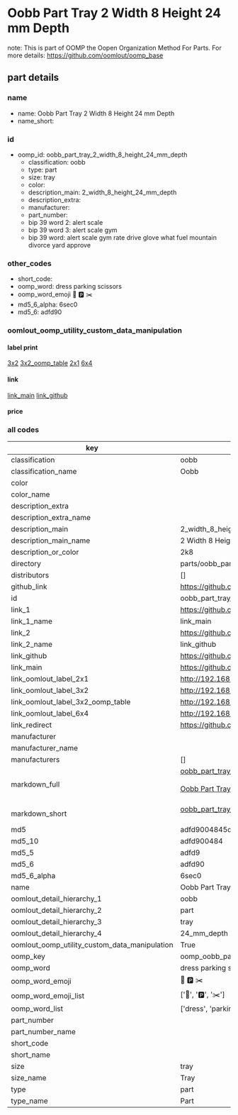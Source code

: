 # Oobb Part Tray 2 Width 8 Height 24 mm Depth  

note: This is part of OOMP the Oopen Organization Method For Parts. For more details: https://github.com/oomlout/oomp_base

##  part details
  







### name
* name: Oobb Part Tray 2 Width 8 Height 24 mm Depth
* name_short: 
### id
* oomp_id: oobb_part_tray_2_width_8_height_24_mm_depth
  * classification: oobb
  * type: part
  * size: tray
  * color: 
  * description_main: 2_width_8_height_24_mm_depth
  * description_extra: 
  * manufacturer: 
  * part_number: 
  * bip 39 word 2: alert scale
  * bip 39 word 3: alert scale gym
  * bip 39 word: alert scale gym rate drive glove what fuel mountain divorce yard approve

### other_codes
* short_code: 
* oomp_word: dress parking scissors
* oomp_word_emoji :dress: :parking: :scissors:
* md5_6_alpha: 6sec0
* md5_6: adfd90






### oomlout_oomp_utility_custom_data_manipulation
#### label print
[3x2](http://192.168.1.245:1112/?label=oomp%206sec0)
[3x2_oomp_table](http://192.168.1.108:1112/?label=oomp%206sec0)
[2x1](http://192.168.1.242:1112/?label=oomp%206sec0)
[6x4](http://192.168.1.55:1112/?label=oomp%206sec0)    

#### link

[link_main](https://github.com/oomlout/oomlout_oomp_version_1_messy/tree/main/parts/oobb_part_tray_2_width_8_height_24_mm_depth) [link_github](https://github.com/oomlout/oomlout_oomp_version_1_messy/tree/main/parts/oobb_part_tray_2_width_8_height_24_mm_depth)                             

#### price







### all codes 
| key | value |  
| --- | --- |  
| classification | oobb |  
| classification_name | Oobb |  
| color |  |  
| color_name |  |  
| description_extra |  |  
| description_extra_name |  |  
| description_main | 2_width_8_height_24_mm_depth |  
| description_main_name | 2 Width 8 Height 24 mm Depth |  
| description_or_color | 2k8 |  
| directory | parts/oobb_part_tray_2_width_8_height_24_mm_depth |  
| distributors | [] |  
| github_link | https://github.com/oomlout/oomlout_oomp_part_src/tree/main/parts/oobb_part_tray_2_width_8_height_24_mm_depth |  
| id | oobb_part_tray_2_width_8_height_24_mm_depth |  
| link_1 | https://github.com/oomlout/oomlout_oomp_version_1_messy/tree/main/parts/oobb_part_tray_2_width_8_height_24_mm_depth |  
| link_1_name | link_main |  
| link_2 | https://github.com/oomlout/oomlout_oomp_version_1_messy/tree/main/parts/oobb_part_tray_2_width_8_height_24_mm_depth |  
| link_2_name | link_github |  
| link_github | https://github.com/oomlout/oomlout_oomp_version_1_messy/tree/main/parts/oobb_part_tray_2_width_8_height_24_mm_depth |  
| link_main | https://github.com/oomlout/oomlout_oomp_version_1_messy/tree/main/parts/oobb_part_tray_2_width_8_height_24_mm_depth |  
| link_oomlout_label_2x1 | http://192.168.1.242:1112/?label=oomp%206sec0 |  
| link_oomlout_label_3x2 | http://192.168.1.245:1112/?label=oomp%206sec0 |  
| link_oomlout_label_3x2_oomp_table | http://192.168.1.108:1112/?label=oomp%206sec0 |  
| link_oomlout_label_6x4 | http://192.168.1.55:1112/?label=oomp%206sec0 |  
| link_redirect | https://github.com/oomlout/oomlout_oomp_version_1_messy/tree/main/parts/oobb_part_tray_2_width_8_height_24_mm_depth |  
| manufacturer |  |  
| manufacturer_name |  |  
| manufacturers | [] |  
| markdown_full | [oobb_part_tray_2_width_8_height_24_mm_depth](none)<br>[](none)<br>[Oobb Part Tray 2 Width 8 Height 24 Mm Depth](none)<br><br> |  
| markdown_short | [oobb_part_tray_2_width_8_height_24_mm_depth](none)<br><br> |  
| md5 | adfd9004845dff398ea1ab22d0300031 |  
| md5_10 | adfd900484 |  
| md5_5 | adfd9 |  
| md5_6 | adfd90 |  
| md5_6_alpha | 6sec0 |  
| name | Oobb Part Tray 2 Width 8 Height 24 mm Depth |  
| oomlout_detail_hierarchy_1 | oobb |  
| oomlout_detail_hierarchy_2 | part |  
| oomlout_detail_hierarchy_3 | tray |  
| oomlout_detail_hierarchy_4 | 24_mm_depth |  
| oomlout_oomp_utility_custom_data_manipulation | True |  
| oomp_key | oomp_oobb_part_tray_2_width_8_height_24_mm_depth |  
| oomp_word | dress parking scissors |  
| oomp_word_emoji | :dress: :parking: :scissors: |  
| oomp_word_emoji_list | [':dress:', ':parking:', ':scissors:'] |  
| oomp_word_list | ['dress', 'parking', 'scissors'] |  
| part_number |  |  
| part_number_name |  |  
| short_code |  |  
| short_name |  |  
| size | tray |  
| size_name | Tray |  
| type | part |  
| type_name | Part |  
